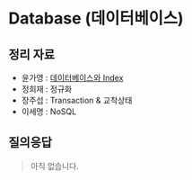 # Database (데이터베이스)

## 정리 자료

<!-- ex) 홍길동 : [자료명](./materials/자료명) -->

- 윤가영 : [데이터베이스와 Index](./materials/윤가영_database_&Index.pdf)
- 정희재 : 정규화
- 장주섭 : Transaction & 교착상태
- 이세명 : NoSQL

## 질의응답

> 아직 없습니다.
